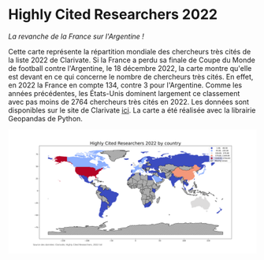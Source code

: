# Highly Cited Researchers 2022

*La revanche de la France sur l'Argentine !*

<p>Cette carte représente la répartition mondiale des chercheurs très cités de la liste 2022 de Clarivate. Si la France a perdu sa finale de Coupe du Monde de football contre l'Argentine, le 18 décembre 2022, la carte montre qu'elle est devant en ce qui concerne le nombre de chercheurs très cités. En effet, en 2022 la France en compte 134, contre 3 pour l'Argentine. Comme les années précédentes, les États-Unis dominent largement ce classement avec pas moins de 2764 chercheurs très cités en 2022. Les données sont disponibles sur le site de Clarivate <a href="https://clarivate.com/highly-cited-researchers/" target="_blank">ici</a>. La carte a été réalisée avec la librairie Geopandas de Python.</p>

<img src="https://github.com/Mandy21/Images/blob/main/Hici_2022_country.png" />
